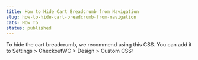 ```yaml
---
title: How to Hide Cart Breadcrumb from Navigation
slug: how-to-hide-cart-breadcrumb-from-navigation
cats: How To
status: published
---
```



  <p>
    To hide the cart breadcrumb, we recommend using this CSS. You can add it to Settings &gt; CheckoutWC &gt; Design &gt; Custom CSS: 
    <script src="https://gist.github.com/clifgriffin/075140a94be2711185fd7240412a6fbc.js" type="text/javascript"></script>
  </p>
